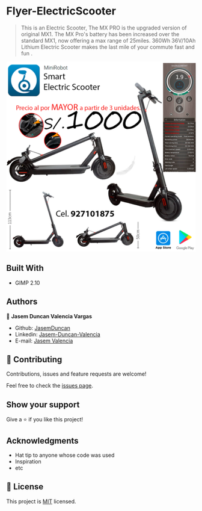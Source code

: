 # Flyer-ElectricScooter
> This is an Electric Scooter, The MX PRO is the upgraded version of original MX1. The MX Pro's battery has been increased over the standard MX1, now offering a max range of 25miles. 360Wh 36V/10Ah Lithium Electric Scooter makes the last mile of your commute fast and fun .


![screenshot](Flyer-Scooter1080x1080.png)

## Built With

- GIMP 2.10

## Authors

👤 **Jasem Duncan Valencia Vargas**

- Github: [JasemDuncan](https://github.com/JasemDuncan)
- Linkedin: [Jasem-Duncan-Valencia](https://www.linkedin.com/in/jasem-duncan-valencia/)
- E-mail: [Jasem Valencia](jasemvalencia@gmail.com)


## 🤝 Contributing

Contributions, issues and feature requests are welcome!

Feel free to check the [issues page](issues/).

## Show your support

Give a ⭐️ if you like this project!

## Acknowledgments

- Hat tip to anyone whose code was used
- Inspiration
- etc

## 📝 License

This project is [MIT](lic.url) licensed.